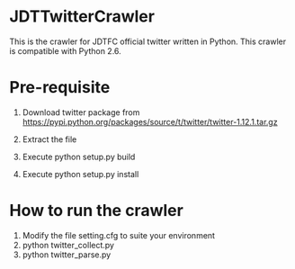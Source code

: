 # JDTTwitterCrawler
This is the crawler for JDTFC official twitter written in Python. This crawler is compatible with Python 2.6.

# Pre-requisite
1. Download twitter package from https://pypi.python.org/packages/source/t/twitter/twitter-1.12.1.tar.gz

2. Extract the file

3. Execute python setup.py build

4. Execute python setup.py install

# How to run the crawler
1. Modify the file setting.cfg to suite your environment
2. python twitter_collect.py
3. python twitter_parse.py




